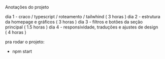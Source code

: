 Anotações do projeto

dia 1 - craco / typescript / roteamento / tailwhind ( 3 horas )
dia 2 - estrutura da homepage e gráficos ( 3 horas )
dia 3 - filtros e botões da seção principal ( 1.5 horas )
dia 4 - responsividade, traduções e ajustes de design ( 4 horas )

pra rodar o projeto:

- npm start
